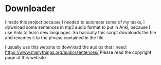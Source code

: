 # Downloader

I made this project because I needed to automate some of my tasks, I download some sentences in mp3 audio format to put in Anki, because I use Anki to learn new languages. So basically this script downloads the file and renames it to the phrase contained in the file.


I usually use this website to download the audios that i need: https://www.manythings.org/audio/sentences/
Please read the copyright page of this website.
